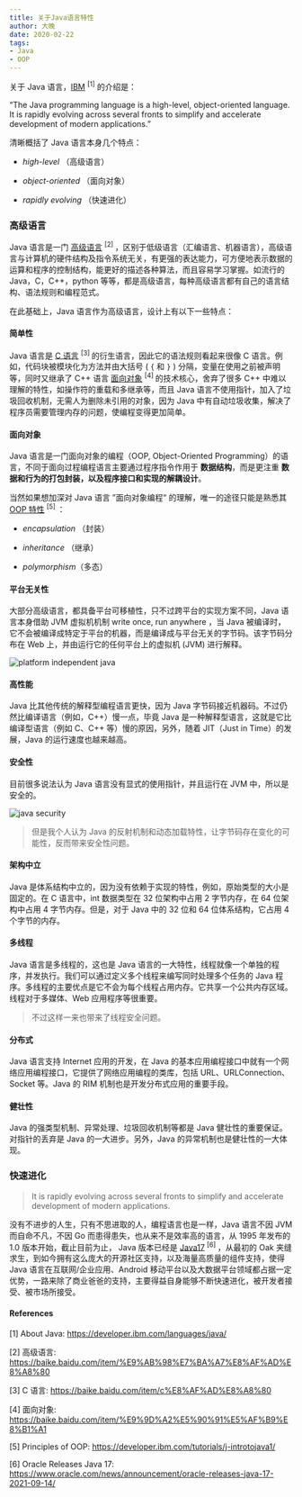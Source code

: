 ```yaml
---
title: 关于Java语言特性
author: 大晚
date: 2020-02-22
tags: 
- Java
- OOP
---
```




关于 Java 语言，[IBM](https://developer.ibm.com/languages/java/) <sup>[1]</sup> 的介绍是：

“The Java programming language is a high-level, object-oriented language. It is rapidly evolving across several fronts to simplify and accelerate development of modern applications.”



清晰概括了 Java 语言本身几个特点： 

- *high-level* （高级语言）

- *object-oriented* （面向对象）

- *rapidly evolving* （快速进化）



### 高级语言



Java 语言是一门 [高级语言](https://baike.baidu.com/item/%E9%AB%98%E7%BA%A7%E8%AF%AD%E8%A8%80) <sup>[2] </sup> ，区别于低级语言（汇编语言、机器语言），高级语言与计算机的硬件结构及指令系统无关，有更强的表达能力，可方便地表示数据的运算和程序的控制结构，能更好的描述各种算法，而且容易学习掌握。如流行的 Java，C，C++，python 等等，都是高级语言，每种高级语言都有自己的语言结构、语法规则和编程范式。


在此基础上，Java 语言作为高级语言，设计上有以下一些特点：


#### 简单性

Java 语言是 [C 语言](https://baike.baidu.com/item/c%E8%AF%AD%E8%A8%80) <sup>[3] </sup> 的衍生语言，因此它的语法规则看起来很像 C 语言。例如，代码块被模块化为方法并由大括号 ( `{` 和 `}` ) 分隔，变量在使用之前被声明等，同时又继承了 C++ 语言 [面向对象](https://baike.baidu.com/item/%E9%9D%A2%E5%90%91%E5%AF%B9%E8%B1%A1) <sup>[4] </sup> 的技术核心，舍弃了很多 C++ 中难以理解的特性，如操作符的重载和多继承等，而且  Java 语言不使用指针，加入了垃圾回收机制，无需人为删除未引用的对象，因为 Java 中有自动垃圾收集，解决了程序员需要管理内存的问题，使编程变得更加简单。


#### 面向对象

Java 语言是一门面向对象的编程（OOP, Object-Oriented Programming）的语言，不同于面向过程编程语言主要通过程序指令作用于 **数据结构**，而是更注重 **数据和行为的打包封装，以及程序接口和实现的解耦设计**。


当然如果想加深对 Java 语言 ”面向对象编程“ 的理解，唯一的途径只能是熟悉其 [OOP 特性](https://developer.ibm.com/tutorials/j-introtojava1/) <sup>[5] </sup> ：

- *encapsulation* （封装）

- *inheritance* （继承）

- *polymorphism*（多态）


#### 平台无关性

大部分高级语言，都具备平台可移植性，只不过跨平台的实现方案不同，Java 语言本身借助 JVM 虚拟机机制 write once, run anywhere ，当 Java 被编译时，它不会被编译成特定于平台的机器，而是编译成与平台无关的字节码。该字节码分布在 Web 上，并由运行它的任何平台上的虚拟机 (JVM) 进行解释。

![platform independent java](http://www.panshenliancom/images/post/java/platform-independent-java.png)


#### 高性能

Java 比其他传统的解释型编程语言更快，因为 Java 字节码接近机器码。不过仍然比编译语言（例如，C++）慢一点，毕竟 Java 是一种解释型语言，这就是它比编译型语言（例如 C、C++ 等）慢的原因，另外，随着 JIT（Just in Time）的发展，Java 的运行速度也越来越高。


#### 安全性

目前很多说法认为 Java 语言没有显式的使用指针，并且运行在 JVM 中，所以是安全的。


![java security](http://www.panshenliancom/images/post/java/java-security.png)


> 但是我个人认为 Java 的反射机制和动态加载特性，让字节码存在变化的可能性，反而带来安全性问题。



#### 架构中立

Java 是体系结构中立的，因为没有依赖于实现的特性，例如，原始类型的大小是固定的。在 C 语言中，int 数据类型在 32 位架构中占用 2 字节内存，在 64 位架构中占用 4 字节内存。但是，对于 Java 中的 32 位和 64 位体系结构，它占用 4 个字节的内存。


#### 多线程 

Java 语言是多线程的，这也是 Java 语言的一大特性，线程就像一个单独的程序，并发执行。我们可以通过定义多个线程来编写同时处理多个任务的 Java 程序。多线程的主要优点是它不会为每个线程占用内存。它共享一个公共内存区域。线程对于多媒体、Web 应用程序等很重要。

> 不过这样一来也带来了线程安全问题。


#### 分布式

Java 语言支持 Internet 应用的开发，在 Java 的基本应用编程接口中就有一个网络应用编程接口，它提供了网络应用编程的类库，包括 URL、URLConnection、Socket 等。Java 的 RIM 机制也是开发分布式应用的重要手段。


#### 健壮性

Java 的强类型机制、异常处理、垃圾回收机制等都是 Java 健壮性的重要保证。对指针的丢弃是 Java 的一大进步。另外，Java 的异常机制也是健壮性的一大体现。
 


###  快速进化



> It is rapidly evolving across several fronts to simplify and accelerate development of modern applications.



没有不进步的人生，只有不思进取的人，编程语言也是一样，Java 语言不因 JVM 而自命不凡，不因 Go 而患得患失，也从来不是效率高的语言，从 1995 年发布的 1.0 版本开始，截止目前为止， Java 版本已经是 [Java17](https://www.oracle.com/news/announcement/oracle-releases-java-17-2021-09-14/) <sup>[6] </sup> ，从最初的 Oak 夹缝求生，到如今拥有这么庞大的开源社区支持，以及海量高质量的组件支持，使得 Java 语言在互联网/企业应用、Android 移动平台以及大数据平台领域都占据一定优势，一路来除了商业爸爸的支持，主要得益自身能够不断快速进化，被开发者接受、被市场所接受。



#### References 

[1] About Java: https://developer.ibm.com/languages/java/

[2] 高级语言: https://baike.baidu.com/item/%E9%AB%98%E7%BA%A7%E8%AF%AD%E8%A8%80

[3] C 语言: https://baike.baidu.com/item/c%E8%AF%AD%E8%A8%80

[4] 面向对象: https://baike.baidu.com/item/%E9%9D%A2%E5%90%91%E5%AF%B9%E8%B1%A1

[5] Principles of OOP: https://developer.ibm.com/tutorials/j-introtojava1/

[6] Oracle Releases Java 17: https://www.oracle.com/news/announcement/oracle-releases-java-17-2021-09-14/

